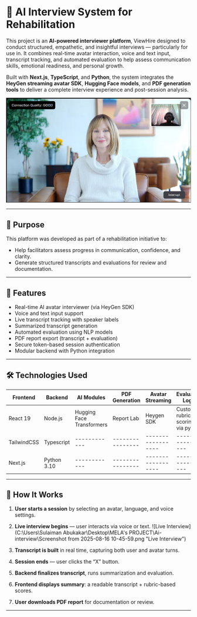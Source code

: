# 🧠 AI Interview System for Rehabilitation

This project is an **AI-powered interviewer platform**, ViewHire designed to conduct structured, empathetic, and insightful interviews — particularly for use in. It combines real-time avatar interaction, voice and text input, transcript tracking, and automated evaluation to help assess communication skills, emotional readiness, and personal growth.

Built with **Next.js**, **TypeScript**, and **Python**, the system integrates the **HeyGen streaming avatar SDK**, **Hugging Face models**, and **PDF generation tools** to deliver a complete interview experience and post-session analysis.

![Interview Interface](https://github.com/Joshluk3328j/Ai-interview/blob/main/public/demo.png?raw=true)

---

## 🎯 Purpose

This platform was developed as part of a rehabilitation initiative to:

- Help facilitators assess progress in communication, confidence, and clarity.
- Generate structured transcripts and evaluations for review and documentation.

---

## 🚀 Features

- Real-time AI avatar interviewer (via HeyGen SDK)
- Voice and text input support
- Live transcript tracking with speaker labels
- Summarized transcript generation
- Automated evaluation using NLP models
- PDF report export (transcript + evaluation)
- Secure token-based session authentication
- Modular backend with Python integration

---

## 🛠️ Technologies Used
| Frontend | Backend | AI Modules | PDF Generation | Avatar Streaming | Evaluation Logic|
|----------|---------|------------|----------------|------------------|-----------------|
| React 19 | Node.js | Hugging Face Transformers| Report Lab| Heygen SDK| Custom rubric scoring via python
| TailwindCSS | Typescript|------------|----------------|------------------|-----------------|
| Next.js | Python 3.10 |------------|----------------|------------------|-----------------|

---

## 🧪 How It Works

1. **User starts a session** by selecting an avatar, language, and voice settings.
2. **Live interview begins** — user interacts via voice or text.
![Live Interview](C:\Users\Sulaiman Abukakar\Desktop\MELA's PROJECT\Ai-interview\Screenshot from 2025-08-16 10-45-59.png "Live Interview")

3. **Transcript is built** in real time, capturing both user and avatar turns.
4. **Session ends** — user clicks the “X” button.
5. **Backend finalizes transcript**, runs summarization and evaluation.
6. **Frontend displays summary**: a readable transcript + rubric-based scores.
7. **User downloads PDF report** for documentation or review.

---


